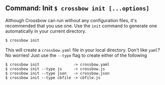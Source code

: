 ## Command: Init `$ crossbow init [...options]`

Although Crossbow can run without any configuration files, it's
recommended that you use one. Use the `init` command to generate
one automatically in your current directory.

```bash
$ crossbow init
```

This will create a `crossbow.yaml` file in your local directory. Don't
like `yaml`? No worries! Just use the `--type` flag to create either of
the following

```
$ crossbow init               -> crossbow.yaml
$ crossbow init --type js     -> crossbow.js
$ crossbow init --type json   -> crossbow.json
$ crossbow init --type cbfile -> cbfile.js
```